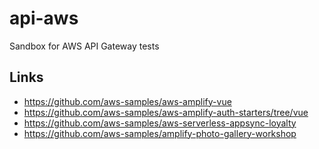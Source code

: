 api-aws
=======

Sandbox for AWS API Gateway tests


Links
-----

* https://github.com/aws-samples/aws-amplify-vue
* https://github.com/aws-samples/aws-amplify-auth-starters/tree/vue
* https://github.com/aws-samples/aws-serverless-appsync-loyalty
* https://github.com/aws-samples/amplify-photo-gallery-workshop

